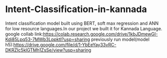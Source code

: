 # Intent-Classification-in-kannada
Intent classification model built using BERT, soft max regression and ANN for low resource languages.In our project we built it for Kannada Language.
google collab link:https://colab.research.google.com/drive/1kbJDmewGI-Kdi85Lpq53-7MWb3LppktI?usp=sharing
previously run model(model h5):https://drive.google.com/file/d/1-YbEeYay33vRC-DKRZIc5klGTMh1ZsSe/view?usp=sharing
